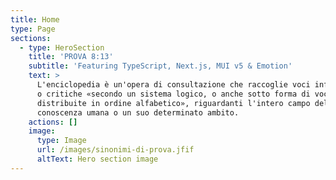 ```yaml
---
title: Home
type: Page
sections:
  - type: HeroSection
    title: 'PROVA 8:13'
    subtitle: 'Featuring TypeScript, Next.js, MUI v5 & Emotion'
    text: >
      L'enciclopedia è un'opera di consultazione che raccoglie voci informative
      o critiche «secondo un sistema logico, o anche sotto forma di voci singole
      distribuite in ordine alfabetico», riguardanti l'intero campo della
      conoscenza umana o un suo determinato ambito.
    actions: []
    image:
      type: Image
      url: /images/sinonimi-di-prova.jfif
      altText: Hero section image
---
```

